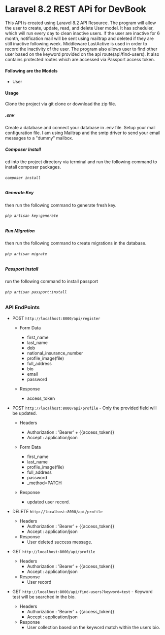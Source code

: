 # Laravel 8.2 REST APi for DevBook
This API is created using Laravel 8.2 API Resource. The program will allow the user to create, update, read, and delete User model. It has scheduler, which will run every day to clean inactive users. If the user are inactive for 6 month, notification mail will be sent using mailtrap and deleted if they are still inactive following week. Middleware LastActive is used in order to record the inactivity of the user. The program also allows user to find other user based on the keyword provided on the api route(api/find-users). It also contains protected routes which are accessed via Passport access token.

#### Following are the Models
* User

#### Usage
Clone the project via git clone or download the zip file.

##### .env
Create a database and connect your database in .env file. Setup your mail configuration file. I am using Mailtrap and the smtp driver to send your email messages to a "dummy" mailbox.
##### Composer Install
cd into the project directory via terminal and run the following  command to install composer packages.
###### `composer install`
##### Generate Key
then run the following command to generate fresh key.
###### `php artisan key:generate`
##### Run Migration
then run the following command to create migrations in the database.
###### `php artisan migrate`
##### Passport Install
run the following command to install passport
###### `php artisan passport:install`

### API EndPoints
* POST `http://localhost:8000/api/register`
  * Form Data
    * first_name
    * last_name
    * dob
    * national_insurance_number
    * profile_image(file)
    * full_address
    * bio
    * email
    * password

  * Response
    * access_token

* POST `http://localhost:8000/api/profile` - Only the provided field will be updated.
  * Headers
    * Authorization : 'Bearer' + {{access_token}}
    * Accept : application/json
  * Form Data
    * first_name
    * last_name
    * profile_image(file)
    * full_address
    * password
    * _method=PATCH

  * Response
    * updated user record.

* DELETE `http://localhost:8000/api/profile`
  * Headers
    * Authorization : 'Bearer' + {{access_token}}
    * Accept : application/json
  * Response
    * User deleted success message.

* GET `http://localhost:8000/api/profile`
  * Headers
    * Authorization : 'Bearer' + {{access_token}}
    * Accept : application/json
  * Response
    * User record    
* GET `http://localhost:8000/api/find-users?keyword=test` - Keyword test will be searched in the bio.
  * Headers
    * Authorization : 'Bearer' + {{access_token}}
    * Accept : application/json
  * Response
    * User collection based on the keyword match within the users bio.
